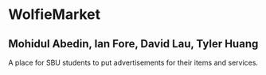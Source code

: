 # WolfieMarket

## Mohidul Abedin, Ian Fore, David Lau, Tyler Huang

A place for SBU students to put advertisements for their items and services.
